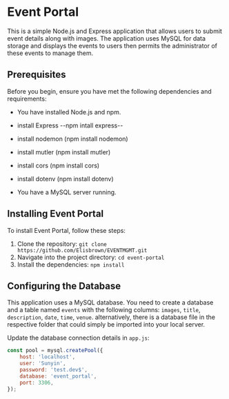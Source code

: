 # Event Portal

This is a simple Node.js and Express application that allows users to submit event details along with images. The application uses MySQL for data storage and displays the events to users then permits the administrator of these events to manage them.

## Prerequisites

Before you begin, ensure you have met the following dependencies and requirements:

- You have installed Node.js and npm.
- install Express --npm intall express--
- install nodemon (npm install nodemon)
- install mutler (npm install mutler)
- install cors (npm install cors)
- install dotenv (npm install dotenv)

- You have a MySQL server running.

## Installing Event Portal

To install Event Portal, follow these steps:

1. Clone the repository: `git clone https://github.com/Elisbrown/EVENTMGMT.git`
2. Navigate into the project directory: `cd event-portal`
3. Install the dependencies: `npm install`

## Configuring the Database

This application uses a MySQL database. You need to create a database and a table named `events` with the following columns: `images`, `title`, `description`, `date`, `time`, `venue`.
alternatively, there is a database file in the respective folder that could simply be imported into your local server. 

Update the database connection details in `app.js`:

```javascript
const pool = mysql.createPool({
    host: 'localhost',
    user: 'Sunyin',
    password: 'test.dev$',
    database: 'event_portal',
    port: 3306,  
});
